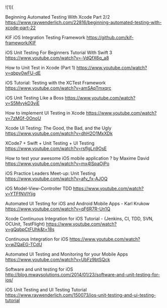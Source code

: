 ![1](


Beginning Automated Testing With Xcode Part 2/2
https://www.raywenderlich.com/22816/beginning-automated-testing-with-xcode-part-22

KIF iOS Integration Testing Framework
https://github.com/kif-framework/KIF



iOS Unit Testing For Beginners Tutorial With Swift 3
https://www.youtube.com/watch?v=-VdQfX6q_a8

How to Unit Test in Xcode (Part 1)
https://www.youtube.com/watch?v=qbpy0wFU-dE

iOS Tutorial: Testing with the XCTest Framework
https://www.youtube.com/watch?v=amSApTmxqrc

iOS Unit Testing Like a Boss
https://www.youtube.com/watch?v=S5MvykD3yiE

How to implement UI Testing in Xcode
https://www.youtube.com/watch?v=7zMGf-0OnoU

Xcode UI Testing: The Good, the Bad, and the Ugly
https://www.youtube.com/watch?v=dhH2O1MxXDk

XCode7 + Swift + Unit Testing + UI Testing
https://www.youtube.com/watch?v=rsflgLn9OsE

How to test your awesome iOS mobile application ? by Maxime David
https://www.youtube.com/watch?v=mx4ISpaOjPo


iOS Practice Leaders Meet-up: Unit Testing
https://www.youtube.com/watch?v=afv_fx-AJOQ

iOS Model-View-Controller TDD
https://www.youtube.com/watch?v=YTFfNVlYiig	

Automated UI Testing for iOS and Android Mobile Apps - Karl Krukow
https://www.youtube.com/watch?v=qF6R7R-Un1Q

Xcode Continuous Integration for iOS Tutorial - (Jenkins, CI, TDD, SVN, OCUnit, TestFlight)
https://www.youtube.com/watch?v=gQqbpCtFUhk&t=18s

Continuous Integration for iOS
https://www.youtube.com/watch?v=wZQaEG-TCdU

Automated UI Testing and Monitoring for your Mobile Apps
https://www.youtube.com/watch?v=UbFz9btSQck

Software and unit testing for iOS
http://blog.mwaysolutions.com/2014/01/23/software-and-unit-testing-for-ios/

iOS Unit Testing and UI Testing Tutorial
https://www.raywenderlich.com/150073/ios-unit-testing-and-ui-testing-tutorial

